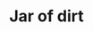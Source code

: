 ---
layout: item
title: Jar of dirt
item-id: 12007
datatable: true
id: 12007
name: "Jar of dirt"
members: true
lowalch: 0
highalch: 0
examine: "It's just a jar of dirt."
monsters:
  - id: 494
    name: "Kraken"
    members: true
    combat_level: 291
    wiki_url: "https://oldschool.runescape.wiki/w/Kraken#Kraken"
    drops:
      - quantity: "1"
        rarity: 0.001
        drop_requirements: null
---